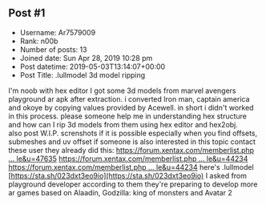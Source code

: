 ## Post #1
- Username: Ar7579009
- Rank: n00b
- Number of posts: 13
- Joined date: Sun Apr 28, 2019 10:28 pm
- Post datetime: 2019-05-03T13:14:07+00:00
- Post Title: .lullmodel 3d model ripping

I'm noob with hex editor 
I got some 3d models from marvel avengers playground ar apk after extraction.
i converted Iron man, captain america and okoye by copying values provided by Acewell. in short i didn't worked in this process.
please someone help me in understanding hex structure and how can I rip 3d models from them using hex editor and hex2obj.  
also post W.I.P. screnshots if it is possible especially when you find offsets, submeshes and uv offset
if someone is also interested in this topic contact these user they already did this:
[https://forum.xentax.com/memberlist.php ... le&u=47635](https://forum.xentax.com/memberlist.php?mode=viewprofile&u=47635)
[https://forum.xentax.com/memberlist.php ... le&u=44234](https://forum.xentax.com/memberlist.php?mode=viewprofile&u=44234)
[https://forum.xentax.com/memberlist.php ... le&u=44234](https://forum.xentax.com/memberlist.php?mode=viewprofile&u=44234)
here's .lullmodel [https://sta.sh/023dxt3eo9io](https://sta.sh/023dxt3eo9io)
I asked from playground developer according to them they're preparing to develop more ar games based on  Alaadin, Godzilla: king of monsters and Avatar 2
